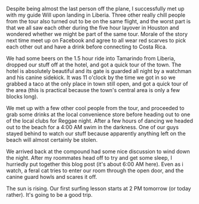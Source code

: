 Despite being almost the last person off the plane, I successfully met up with my guide Will upon landing in Liberia. Three other really chill people from the tour also turned out to be on the same flight, and the worst part is that we all saw each other during the five hour layover in Houston and wondered whether we might be part of the same tour. Morale of the story next time meet up on Facebook and agree to all wear red scarves to pick each other out and have a drink before connecting to Costa Rica.

We had some beers on the 1.5 hour ride into Tamarindo from Liberia, dropped our stuff off at the hotel, and got a quick tour of the town. The hotel is absolutely beautiful and its gate is guarded all night by a watchman and his canine sidekick. It was 11 o'clock by the time we got in so we grabbed a taco at the only place in town still open, and got a quick tour of the area (this is practical because the town's central area is only a few blocks long).

We met up with a few other cool people from the tour, and proceeded to grab some drinks at the local convenience store before heading out to one of the local clubs for Reggae night. After a few hours of dancing we headed out to the beach for a 4:00 AM swim in the darkness. One of our guys stayed behind to watch our stuff because apparently anything left on the beach will almost certainly be stolen.

We arrived back at the compound had some nice discussion to wind down the night. After my roommates head off to try and get some sleep, I hurriedly put together this blog post (it's about 6:00 AM here). Even as i watch, a feral cat tries to enter our room through the open door, and the canine guard howls and scares it off.

The sun is rising. Our first surfing lesson starts at 2 PM tomorrow (or today rather). It's going to be a good trip.

<!-- <div class="figure_plain"><a href="http://www.flickr.com/photos/brandurleach/5374649275/"><img src="http://farm6.static.flickr.com/5042/5374649275_2173d671e1_z.jpg" /></a></div> -->

